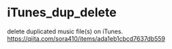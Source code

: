 # iTunes_dup_delete
delete duplicated music file(s) on iTunes. 
https://qiita.com/sora410/items/ada1eb1cbcd7637db559
